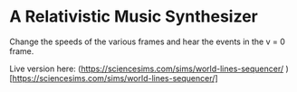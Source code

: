 # A Relativistic Music Synthesizer

Change the speeds of the various frames and hear the events in the v = 0 frame.

Live version here: (https://sciencesims.com/sims/world-lines-sequencer/ )[https://sciencesims.com/sims/world-lines-sequencer/]
